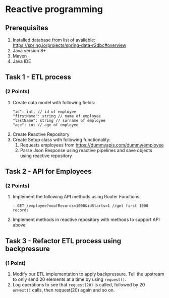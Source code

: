 # Reactive programming

## Prerequisites
1.	Installed database from list of available: https://spring.io/projects/spring-data-r2dbc#overview
2.	Java version 8+
3.	Maven
4.	Java IDE

## Task 1 - ETL process 
### (2 Points)
1. Create data model with following fields:
   ```
   "id": int, // id of employee
   "firstName": string // name of employee
   "lastName": string // surname of employee
   "age": int // age of employee
   ```
2. Create Reactive Repository
3. Create Setup class with following functionality:
    1. Requests employees from https://dummyapis.com/dummy/employee
    2. Parse Json Response using reactive pipelines and save objects using reactive repository
      
## Task 2 - API for Employees 
### (2 Points)
1. Implement the following API methods using Router Functions:
   ```
   - GET /employee?noofRecords=1000&idStarts=1 //get first 1000 records
   ```
2. Implement methods in reactive repository with methods to support API above
      
## Task 3 - Refactor ETL process using backpressure 
### (1 Point)
1. Modify our ETL implementation to apply backpressure. Tell the upstream to only send 20 elements at a time by using `request()`.
2. Log operations to see that `request(20)` is called, followed by 20 `onNext()` calls, then request(20) again and so on.
